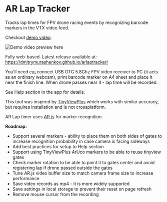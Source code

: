 # AR Lap Tracker

Tracks lap times for FPV drone racing events by recognizing barcode markers in the VTX video feed.

Checkout [demo video](demo.webm).

![Demo video preview here](demo.gif)

Fully web-based. Latest release available at: https://dmitrymurashenkov.github.io/arlaptracker/

You'll need ещ connect USB OTG 5.8Ghz FPV video receiver to PC (it acts as an ordinary webcam), 
print barcode marker on A4 sheet and place it near the finish line. When drone passes near it - 
lap time will be recorded.

See Help section in the app for details.

This tool was inspired by [TinyViewPlus](https://github.com/t-asano/tinyviewplus) which works with 
similar accuracy, but requires installation and is not crossplatform.

AR Lap timer uses [AR.js](https://github.com/AR-js-org/AR.js) for marker recognition.

**Roadmap:**

- Support several markers - ability to place them on both sides of gates to increase recognition probability 
  in case camera is facing sideways
- Add best practices for setup to Help section
- Support using TinyViewPlus ArUco markers to be able to reuse tinyview gates
- Check marker rotation to be able to point it to gates center and avoid registering lap if drone passed 
  outside the gates
- Tune AR.js video buffer size to match camera frame size to increase performance  
- Save video records as mp4 - it is more widely supported
- Save settings in local storage to prevent their reset on page refresh
- Remove mouse cursor from the recording
